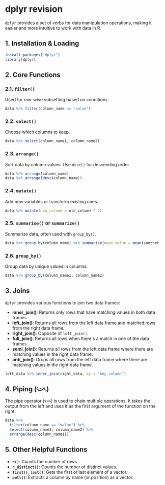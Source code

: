 # dplyr revision

`dplyr` provides a set of verbs for data manipulation operations, making it easier and more intuitive to work with data in R.

## 1. Installation & Loading

```R
install.packages("dplyr")
library(dplyr)
```

## 2. Core Functions

### 2.1. `filter()`

Used for row-wise subsetting based on conditions.

```R
data %>% filter(column_name == "value")
```

### 2.2. `select()`

Choose which columns to keep.

```R
data %>% select(column_name1, column_name2)
```

### 2.3. `arrange()`

Sort data by column values. Use `desc()` for descending order.

```R
data %>% arrange(column_name)
data %>% arrange(desc(column_name))
```

### 2.4. `mutate()`

Add new variables or transform existing ones.

```R
data %>% mutate(new_column = old_column * 2)
```

### 2.5. `summarise()` or `summarize()`

Summarize data, often used with `group_by()`.

```R
data %>% group_by(column_name) %>% summarise(mean_value = mean(another_column, na.rm = TRUE))
```

### 2.6. `group_by()`

Group data by unique values in columns.

```R
data %>% group_by(column_name1, column_name2)
```

## 3. Joins

`dplyr` provides various functions to join two data frames:

- **inner_join()**: Returns only rows that have matching values in both data frames.
- **left_join()**: Returns all rows from the left data frame and matched rows from the right data frame.
- **right_join()**: Opposite of `left_join()`.
- **full_join()**: Returns all rows when there's a match in one of the data frames.
- **semi_join()**: Returns all rows from the left data frame where there are matching values in the right data frame.
- **anti_join()**: Drops all rows from the left data frame where there are matching values in the right data frame.

```R
left_data %>% inner_join(right_data, by = "key_column")
```

## 4. Piping (`%>%`)

The pipe operator (`%>%`) is used to chain multiple operations. It takes the output from the left and uses it as the first argument of the function on the right.

```R
data %>% 
  filter(column_name == "value") %>%
  select(column_name1, column_name2) %>%
  arrange(desc(column_name1))
```

## 5. Other Helpful Functions

- **`n()`**: Counts the number of rows.
- **`n_distinct()`**: Counts the number of distinct values.
- **`first()`**, **`last()`**: Gets the first or last element of a vector.
- **`pull()`**: Extracts a column by name (or position) as a vector.